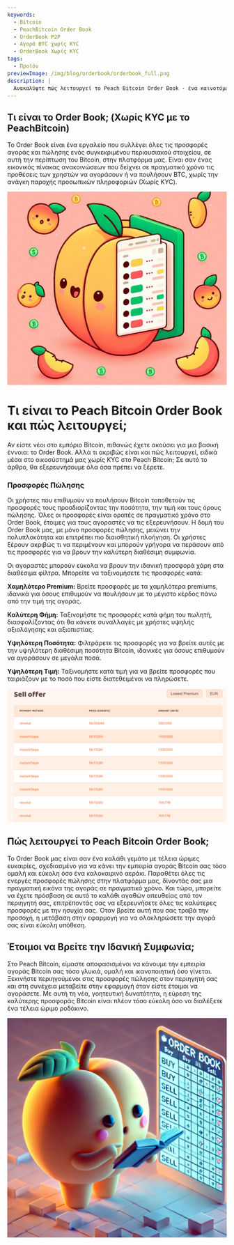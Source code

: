 ```yaml
---
keywords:
  - Bitcoin
  - PeachBitcoin Order Book
  - OrderBook P2P
  - Αγορά BTC χωρίς KYC
  - OrderBook Χωρίς KYC
tags:
  - Προϊόν
previewImage: /img/blog/orderbook/orderbook_full.png
description: |
  Ανακαλύψτε πώς λειτουργεί το Peach Bitcoin Order Book - ένα καινοτόμο εργαλείο για την ταχεία, ασφαλή και ανώνυμη αγορά Bitcoin. Αξιοποιήστε τη μοναδική δομή με αποκλειστικές προσφορές πώλησης για να βρείτε την τέλεια συμφωνία με βάση τον τρόπο πληρωμής και τις προτιμήσεις σας.
---
```


## Τι είναι το Order Book; (Χωρίς KYC με το PeachBitcoin)

Το Order Book είναι ένα εργαλείο που συλλέγει όλες τις προσφορές αγοράς και πώλησης ενός συγκεκριμένου περιουσιακού στοιχείου, σε αυτή την περίπτωση του Bitcoin, στην πλατφόρμα μας. Είναι σαν ένας εικονικός πίνακας ανακοινώσεων που δείχνει σε πραγματικό χρόνο τις προθέσεις των χρηστών να αγοράσουν ή να πουλήσουν BTC, χωρίς την ανάγκη παροχής προσωπικών πληροφοριών (Χωρίς KYC).

![](/img/blog/orderbook/orderbook2.jpeg)

# Τι είναι το Peach Bitcoin Order Book και πώς λειτουργεί;

Αν είστε νέοι στο εμπόριο Bitcoin, πιθανώς έχετε ακούσει για μια βασική έννοια: το Order Book. Αλλά τι ακριβώς είναι και πώς λειτουργεί, ειδικά μέσα στο οικοσύστημά μας χωρίς KYC στο Peach Bitcoin; Σε αυτό το άρθρο, θα εξερευνήσουμε όλα όσα πρέπει να ξέρετε.

### Προσφορές Πώλησης

Οι χρήστες που επιθυμούν να πουλήσουν Bitcoin τοποθετούν τις προσφορές τους προσδιορίζοντας την ποσότητα, την τιμή και τους όρους πώλησης. Όλες οι προσφορές είναι ορατές σε πραγματικό χρόνο στο Order Book, έτοιμες για τους αγοραστές να τις εξερευνήσουν. Η δομή του Order Book μας, με μόνο προσφορές πώλησης, μειώνει την πολυπλοκότητα και επιτρέπει πιο διαισθητική πλοήγηση. Οι χρήστες ξέρουν ακριβώς τι να περιμένουν και μπορούν γρήγορα να περάσουν από τις προσφορές για να βρουν την καλύτερη διαθέσιμη συμφωνία.

Οι αγοραστές μπορούν εύκολα να βρουν την ιδανική προσφορά χάρη στα διαθέσιμα φίλτρα. Μπορείτε να ταξινομήσετε τις προσφορές κατά:

**Χαμηλότερο Premium:** Βρείτε προσφορές με τα χαμηλότερα premiums, ιδανικά για όσους επιθυμούν να πουλήσουν με το μέγιστο κέρδος πάνω από την τιμή της αγοράς.

**Καλύτερη Φήμη:** Ταξινομήστε τις προσφορές κατά φήμη του πωλητή, διασφαλίζοντας ότι θα κάνετε συναλλαγές με χρήστες υψηλής αξιολόγησης και αξιοπιστίας.

**Υψηλότερη Ποσότητα:** Φιλτράρετε τις προσφορές για να βρείτε αυτές με την υψηλότερη διαθέσιμη ποσότητα Bitcoin, ιδανικές για όσους επιθυμούν να αγοράσουν σε μεγάλα ποσά.

**Υψηλότερη Τιμή:** Ταξινομήστε κατά τιμή για να βρείτε προσφορές που ταιριάζουν με το ποσό που είστε διατεθειμένοι να πληρώσετε.

![](/img/blog/orderbook/orderbook.png)

## Πώς λειτουργεί το Peach Bitcoin Order Book;

Το Order Book μας είναι σαν ένα καλάθι γεμάτο με τέλεια ώριμες ευκαιρίες, σχεδιασμένο για να κάνει την εμπειρία αγοράς Bitcoin σας τόσο ομαλή και εύκολη όσο ένα καλοκαιρινό αεράκι. Παραθέτει όλες τις ενεργές προσφορές πώλησης στην πλατφόρμα μας, δίνοντάς σας μια πραγματική εικόνα της αγοράς σε πραγματικό χρόνο. Και τώρα, μπορείτε να έχετε πρόσβαση σε αυτό το καλάθι αγαθών απευθείας από τον περιηγητή σας, επιτρέποντάς σας να εξερευνήσετε όλες τις καλύτερες προσφορές με την ησυχία σας. Όταν βρείτε αυτή που σας τραβά την προσοχή, η μετάβαση στην εφαρμογή για να ολοκληρώσετε την αγορά σας είναι εύκολη υπόθεση.

## Έτοιμοι να Βρείτε την Ιδανική Συμφωνία;
Στο Peach Bitcoin, είμαστε αποφασισμένοι να κάνουμε την εμπειρία αγοράς Bitcoin σας τόσο γλυκιά, ομαλή και ικανοποιητική όσο γίνεται. Ξεκινήστε περιηγούμενοι στις προσφορές πώλησης στον περιηγητή σας και στη συνέχεια μεταβείτε στην εφαρμογή όταν είστε έτοιμοι να αγοράσετε. Με αυτή τη νέα, γοητευτική δυνατότητα, η εύρεση της καλύτερης προσφοράς Bitcoin είναι πλέον τόσο εύκολη όσο να διαλέξετε ένα τέλεια ώριμο ροδάκινο.

![](/img/blog/orderbook/kycfree.png)
